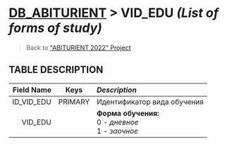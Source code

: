 # [DB_ABITURIENT](../db_abiturient_2022.md) > VID_EDU *(List of forms of study)*

> Back to ["ABITURIENT 2022" Project](../../../../README.md)

## **TABLE DESCRIPTION**

| **Field Name** |  Keys   | *Description*                                                |
|---------------:|:-------:|:-------------------------------------------------------------|
|     ID_VID_EDU | PRIMARY | Идентификатор вида обучения                                  |
|        VID_EDU |         | **Форма обучения:**</br>0 - *дневное*</br>1 - *заочное*      |